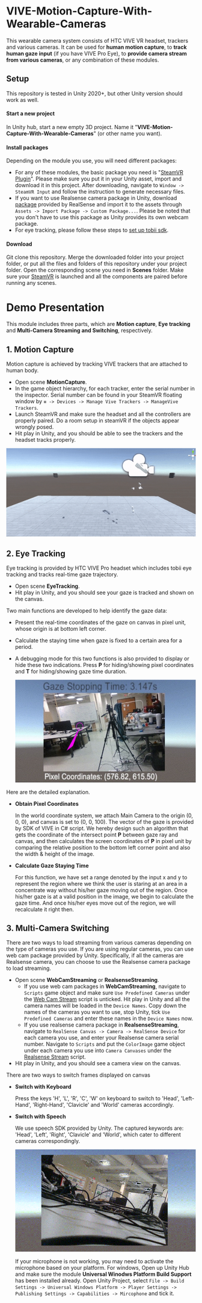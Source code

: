 ﻿# VIVE-Motion-Capture-With-Wearable-Cameras

This wearable camera system consists of HTC VIVE VR headset, trackers and various cameras. It can be used for **human motion capture**, to **track human gaze input** (if you have VIVE Pro Eye), to **provide camera stream from various cameras**, or any combination of these modules.

## Setup

This repository is tested in Unity 2020+, but other Unity version should work as well.

#### **Start a new project**

In Unity hub, start a new empty 3D project. Name it "**VIVE-Motion-Capture-With-Wearable-Cameras**" (or other name you want).

#### **Install packages**

Depending on the module you use, you will need different packages:

- For any of these modules, the basic package you need is "[SteamVR Plugin](https://assetstore.unity.com/packages/tools/integration/steamvr-plugin-32647)". Please make sure you put it in your Unity asset, import and download it in this project. After downloading, navigate to `Window -> SteamVR Input` and follow the instruction to generate necessary files.
- If you want to use Realsense camera package in Unity, download [package](https://github.com/IntelRealSense/librealsense/releases/download/v2.50.0/Intel.RealSense.unitypackage) provided by RealSense and import it to the assets through `Assets -> Import Package -> Custom Package...`. Please be noted that you don't have to use this package as Unity provides its own webcam package.
- For eye tracking, please follow these steps to [set up tobii sdk](https://vr.tobii.com/sdk/develop/unity/getting-started/tobii-htc-dev-kit/#step-4-import-the-tobii-xr-sdk).

#### **Download**

Git clone this repository. Merge the downloaded folder into your project folder, or put all the files and folders of this repository under your project folder. Open the corresponding scene you need in **Scenes** folder. Make sure your <u>SteamVR</u> is launched and all the components are paired before running any scenes.


# Demo Presentation

This module includes three parts, which are **Motion capture**, **Eye tracking** and **Multi-Camera Streaming and Switching**, respectively. 

## 1. Motion Capture

Motion capture is achieved by tracking VIVE trackers that are attached to human body.

- Open scene **MotionCapture**.
- In the game object hierarchy, for each tracker, enter the serial number in the inspector. Serial number can be found in your SteamVR floating window by `≡ -> Devices -> Manage Vive Trackers -> ManageVive Trackers`.
- Launch SteamVR and make sure the headset and all the controllers are properly paired. Do a room setup in steamVR if the objects appear wrongly posed.
- Hit play in Unity, and you should be able to see the trackers and the headset tracks properly.

![tracker_demo](Demo/tracker_demo.gif)

## 2. Eye Tracking

Eye tracking is provided by HTC VIVE Pro headset which includes tobii eye tracking and tracks real-time gaze trajectory. 

- Open scene **EyeTracking**.
- Hit play in Unity, and you should see your gaze is tracked and shown on the canvas.

Two main functions are developed to help identify the gaze data: 

- Present the real-time coordinates of the gaze on canvas in pixel unit, whose origin is at bottom left corner.

- Calculate the staying time when gaze is fixed to a certain area for a period.

- A debugging mode for this two functions is also provided to display or hide these two indications. Press **P** for hiding/showing pixel coordinates and **T** for hiding/showing gaze time duration. 

  ![eye_tracking_demo](Demo/eye_tracking_demo.jpg)

Here are the detailed explanation.

- **Obtain Pixel Coordinates**

  In the world coordinate system, we attach Main Camera to the origin (0, 0, 0), and canvas is set to (0, 0, 100). The vector of the gaze is provided by SDK of VIVE in C# script. We hereby design such an algorithm that gets the coordinate of the intersect point **P** between gaze ray and canvas, and then  calculates the screen coordinates of **P** in pixel unit by comparing the relative position to the bottom left corner point and also the width & height of the image.  

- **Calculate Gaze Staying Time**

  For this function, we have set a range denoted by the input x and y to represent the region where we think the user is staring at an area in a concentrate way without his/her gaze moving out of the region. Once his/her gaze is at a valid position in the image, we begin to calculate the gaze time. And once his/her eyes move out of the region, we will recalculate it right then.



## 3. Multi-Camera Switching

There are two ways to load streaming from various cameras depending on the type of cameras you use. If you are using regular cameras, you can use web cam package provided by Unity. Specifically, if all the cameras are Realsense camera, you can choose to use the Realsense camera package to load streaming. 

- Open scene **WebCamStreaming** or **RealsenseStreaming**.
  - If you use web cam packages in **WebCamStreaming**, navigate to `Scripts` game object and make sure `Use Predefined Cameras` under the <u>Web Cam Stream</u> script is unticked. Hit play in Unity and all the camera names will be loaded in the `Device Names`. Copy down the names of the cameras you want to use, stop Unity, tick `Use Predefined Cameras` and enter these names in the `Device Names` now.
  - If you use realsense camera package in **RealsenseStreaming**, navigate to `RealSense Canvas -> Camera -> RealSense Device` for each camera you use, and enter your Realsense camera serial number. Navigate to `Scripts` and put the `ColorImage` game object under each camera you use into `Camera Canvases` under the <u>Realsense Stream</u> script.
- Hit play in Unity, and you should see a camera view on the canvas.

There are two ways to switch frames displayed on canvas

- **Switch with Keyboard**

  Press the keys 'H', 'L', 'R', 'C', 'W' on keyboard to switch to 'Head', 'Left-Hand', 'Right-Hand', 'Clavicle' and 'World' cameras accordingly.

- **Switch with Speech**

  We use speech SDK provided by Unity. The captured keywords are: 'Head', 'Left', 'Right', 'Clavicle' and 'World', which cater to different cameras correspondingly.

  ![Multicamera_demo](Demo/camera_switching_demo.gif)

  If your microphone is not working, you may need to activate the microphone based on your platform. For windows, Open up Unity Hub and make sure the module **Universal Winodws Platform Build Support** has been installed already. Open Unity Project, select `File -> Build Settings -> Universal Windows Platform -> Player Settings -> Publishing Settings -> Capabilities -> Mircophone` and tick it.
